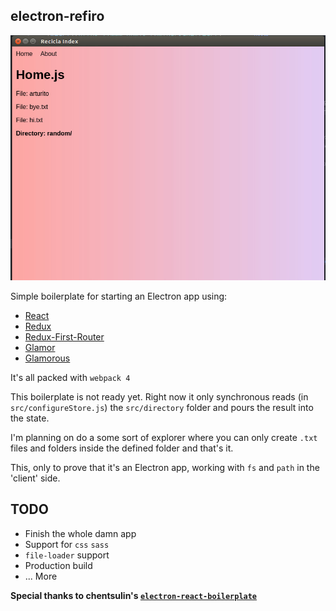 ## electron-refiro

![Homescreen](./screen.jpg)

Simple boilerplate for starting an Electron app using:

* [React](https://www.npmjs.com/package/react)
* [Redux](https://www.npmjs.com/package/redux)
* [Redux-First-Router](https://www.npmjs.com/package/redux-first-router)
* [Glamor](https://www.npmjs.com/package/glamor)
* [Glamorous](https://www.npmjs.com/package/glamorous)

It's all packed with `webpack 4`

This boilerplate is not ready yet. Right now it only synchronous reads (in `src/configureStore.js`) the `src/directory` folder and pours the result into the state.

I'm planning on do a some sort of explorer where you can only create `.txt` files and folders inside the defined folder and that's it.

This, only to prove that it's an Electron app, working with `fs` and `path` in the 'client' side.

## TODO
* Finish the whole damn app
* Support for `css` `sass`
* `file-loader` support
* Production build
* ... More

**Special thanks to chentsulin's  [`electron-react-boilerplate`](https://github.com/chentsulin/electron-react-boilerplate)**
